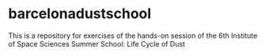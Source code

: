 # barcelonadustschool
This is a repository for exercises of the hands-on session of the 6th Institute of Space Sciences Summer School: Life Cycle of Dust
